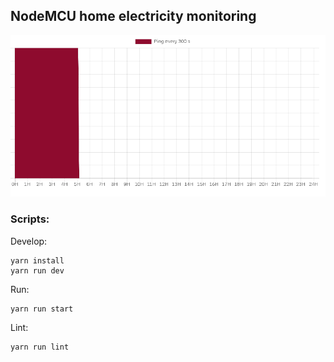 ## NodeMCU home electricity monitoring

<img src="screen.png" alt="Screenshot" />

### Scripts:

Develop:

```
yarn install
yarn run dev
```

Run: 

```
yarn run start
```

Lint:

```
yarn run lint
```